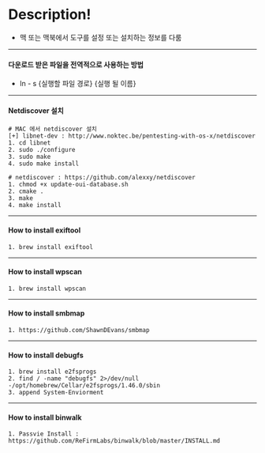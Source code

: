 # Description!
- 맥 또는 맥북에서 도구를 설정 또는 설치하는 정보를 다룸
---
#### 다운로드 받은 파일을 전역적으로 사용하는 방법
  - ln - s {실행할 파일 경로} {실행 될 이름}

---
#### Netdiscover 설치
```
# MAC 에서 netdiscover 설치
[+] libnet-dev : http://www.noktec.be/pentesting-with-os-x/netdiscover
1. cd libnet
2. sudo ./configure
3. sudo make
4. sudo make install

# netdiscover : https://github.com/alexxy/netdiscover
1. chmod +x update-oui-database.sh
2. cmake .
3. make
4. make install 
```

---
#### How to install exiftool
```
1. brew install exiftool
```

---
#### How to install wpscan
```
1. brew install wpscan 
```

---
#### How to install smbmap
```
1. https://github.com/ShawnDEvans/smbmap
```

---
#### How to install debugfs
```
1. brew install e2fsprogs
2. find / -name "debugfs" 2>/dev/null
-/opt/homebrew/Cellar/e2fsprogs/1.46.0/sbin
3. append System-Enviorment
```

---
#### How to install binwalk
```
1. Passvie Install : https://github.com/ReFirmLabs/binwalk/blob/master/INSTALL.md

```
